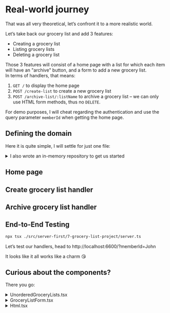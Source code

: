 # Real-world journey

That was all very theoretical, let’s confront it to a more realistic world.

Let’s take back our grocery list and add 3 features:

- Creating a grocery list
- Listing grocery lists
- Deleting a grocery list

Those 3 features will consist of a home page with a list for which each item will have an "archive" button, and a form to add a new grocery list.<br>
In terms of handlers, that means:

1. `GET /` to display the home page
2. `POST /create-list` to create a new grocery list
3. `POST /archive-list/:listName` to archive a grocery list – we can only use HTML form methods, thus no `DELETE`.

For demo purposes, I will cheat regarding the authentication and use the query parameter `memberId` when getting the home page.

## Defining the domain

Here it is quite simple, I will settle for just one file:

<!-- include [code:ts] ./server-first/7-grocery-list-project/grocery-list.ts -->

<details>
<summary>I also wrote an in-memory repository to get us started</summary>

<!-- include [code:ts] ./server-first/7-grocery-list-project/grocery-list-in-memory-repo.ts -->

</details>

## Home page

<!-- include [code:tsx] ./server-first/7-grocery-list-project/get/home.tsx -->

## Create grocery list handler

<!-- include [code:tsx] ./server-first/7-grocery-list-project/post/create-grocery-list.tsx -->

## Archive grocery list handler

<!-- include [code:tsx] ./server-first/7-grocery-list-project/post/archive-grocery-list.tsx -->

## End-to-End Testing

```sh
npx tsx ./src/server-first/7-grocery-list-project/server.ts
```

Let’s test our handlers, head to http://localhost:6600/?memberId=John

It looks like it all works like a charm 😘

## Curious about the components?

There you go:

<details>
<summary>UnorderedGroceryLists.tsx</summary>

<!-- include [code:tsx] ./server-first/7-grocery-list-project/components/UnorderedGroceryLists.tsx -->

</details>

<details>
<summary>GroceryListForm.tsx</summary>

<!-- include [code:tsx] ./server-first/7-grocery-list-project/components/GroceryListForm.tsx -->

</details>

<details>
<summary>Html.tsx</summary>

<!-- include [code:tsx] ./server-first/7-grocery-list-project/components/Html.tsx -->

</details>
